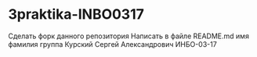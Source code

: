 # 3praktika-INBO0317
Сделать форк данного репозитория
Написать в файле README.md имя фамилия группа
Курский Сергей Александрович ИНБО-03-17
